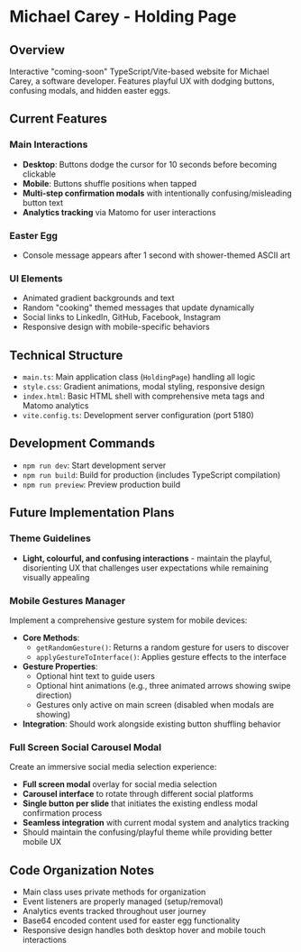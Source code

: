# Michael Carey - Holding Page

## Overview
Interactive "coming-soon" TypeScript/Vite-based website for Michael Carey, a software developer. Features playful UX with dodging buttons, confusing modals, and hidden easter eggs.

## Current Features

### Main Interactions
- **Desktop**: Buttons dodge the cursor for 10 seconds before becoming clickable
- **Mobile**: Buttons shuffle positions when tapped
- **Multi-step confirmation modals** with intentionally confusing/misleading button text
- **Analytics tracking** via Matomo for user interactions

### Easter Egg
- Console message appears after 1 second with shower-themed ASCII art

### UI Elements
- Animated gradient backgrounds and text
- Random "cooking" themed messages that update dynamically
- Social links to LinkedIn, GitHub, Facebook, Instagram
- Responsive design with mobile-specific behaviors

## Technical Structure
- `main.ts`: Main application class (`HoldingPage`) handling all logic
- `style.css`: Gradient animations, modal styling, responsive design
- `index.html`: Basic HTML shell with comprehensive meta tags and Matomo analytics
- `vite.config.ts`: Development server configuration (port 5180)

## Development Commands
- `npm run dev`: Start development server
- `npm run build`: Build for production (includes TypeScript compilation)
- `npm run preview`: Preview production build

## Future Implementation Plans

### Theme Guidelines
- **Light, colourful, and confusing interactions** - maintain the playful, disorienting UX that challenges user expectations while remaining visually appealing

### Mobile Gestures Manager
Implement a comprehensive gesture system for mobile devices:
- **Core Methods**:
  - `getRandomGesture()`: Returns a random gesture for users to discover
  - `applyGestureToInterface()`: Applies gesture effects to the interface
- **Gesture Properties**:
  - Optional hint text to guide users
  - Optional hint animations (e.g., three animated arrows showing swipe direction)
  - Gestures only active on main screen (disabled when modals are showing)
- **Integration**: Should work alongside existing button shuffling behavior

### Full Screen Social Carousel Modal
Create an immersive social media selection experience:
- **Full screen modal** overlay for social media selection
- **Carousel interface** to rotate through different social platforms
- **Single button per slide** that initiates the existing endless modal confirmation process
- **Seamless integration** with current modal system and analytics tracking
- Should maintain the confusing/playful theme while providing better mobile UX

## Code Organization Notes
- Main class uses private methods for organization
- Event listeners are properly managed (setup/removal)
- Analytics events tracked throughout user journey
- Base64 encoded content used for easter egg functionality
- Responsive design handles both desktop hover and mobile touch interactions